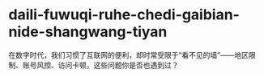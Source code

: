 # daili-fuwuqi-ruhe-chedi-gaibian-nide-shangwang-tiyan
在数字时代，我们习惯了互联网的便利，却时常受限于“看不见的墙”——地区限制、账号风控、访问卡顿，这些问题你是否也遇到过？
